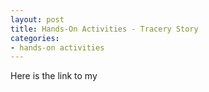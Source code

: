 ```yaml
---
layout: post
title: Hands-On Activities - Tracery Story
categories:
- hands-on activities
---
```


Here is the link to my 
